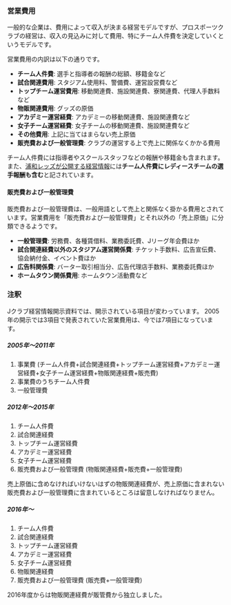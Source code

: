 ### 営業費用

一般的な企業は、費用によって収入が決まる経営モデルですが、プロスポーツクラブの経営は、収入の見込みに対して費用、特にチーム人件費を決定していくというモデルです。

営業費用の内訳は以下の通りです。

- **チーム人件費**: 選手と指導者の報酬の総額、移籍金など
- **試合関連費用**: スタジアム使用料、警備費、運営設営費など
- **トップチーム運営費用**: 移動関連費、施設関連費、寮関連費、代理人手数料など
- **物販関連費用**: グッズの原価
- **アカデミー運営経費**: アカデミーの移動関連費、施設関連費など
- **女子チーム運営経費**: 女子チームの移動関連費、施設関連費など
- **その他費用**: 上記に当てはまらない売上原価
- **販売費および一般管理費**: クラブの運営する上で売上に関係なくかかる費用

チーム人件費には指導者やスクールスタッフなどの報酬や移籍金も含まれます。  
また、[浦和レッズが公開する経営情報](http://www.urawa-reds.co.jp/club/managdata.html)には**チーム人件費にレディースチームの選手報酬も含む**と記されています。

#### 販売費および一般管理費

販売費および一般管理費は、一般用語として売上と関係なく掛かる費用とされています。営業費用を「販売費および一般管理費」とそれ以外の「売上原価」に分類できるようです。

- **一般管理費**: 労務費、各種賃借料、業務委託費、Jリーグ年会費ほか
- **試合関連経費以外のスタジアム運営関係費**: チケット手数料、広告宣伝費、協会納付金、イベント費ほか
- **広告料関係費**: バーター取引相当分、広告代理店手数料、業務委託費ほか
- **ホームタウン関係費用**: ホームタウン活動費など

### 注釈

Jクラブ経営情報開示資料では、開示されている項目が変わっています。
2005年の開示では3項目で発表されていた営業費用は、今では7項目になっています。

##### 2005年〜2011年

1. 事業費 (チーム人件費+試合関連経費+トップチーム運営経費+アカデミー運営経費+女子チーム運営経費+物販関連経費+販売費)
2. 事業費のうちチーム人件費
3. 一般管理費

##### 2012年〜2015年

1. チーム人件費
2. 試合関連経費
3. トップチーム運営経費
4. アカデミー運営経費
5. 女子チーム運営経費
6. 販売費および一般管理費 (物販関連経費+販売費+一般管理費)

売上原価に含めなければいけないはずの物販関連経費が、売上原価に含まれない販売費および一般管理費に含まれているところは留意しなければなりません。

##### 2016年〜

1. チーム人件費
2. 試合関連経費
3. トップチーム運営経費
4. アカデミー運営経費
5. 女子チーム運営経費
6. 物販関連経費
7. 販売費および一般管理費 (販売費+一般管理費)

2016年度からは物販関連経費が販管費から独立しました。 